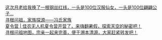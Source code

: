  
[这次月老给我换了一根钢丝红线，一头是100位汉服仙女，一头是100位翩翩公子…](http://www.dianyue.me/archives/976/87x1ie93tthpi5q8/)  
[寻根问祖，家族探源——冯氏家族](http://www.dianyue.me/archives/706/7fbo9edn5fadu5xl/)  
[夏令营 | 佳农无人机夏令营开营了，来嗨翻暑假，探索天空的秘密吧！](http://www.dianyue.me/archives/882/w51wdvzj7m8f7be7/)  
[寻根问祖地图，宗亲一起来完善，便于溯本清源，大家赶紧转发吧！](http://www.dianyue.me/archives/936/undeb82hqhxbih7c/)